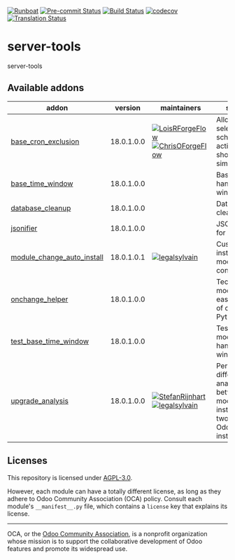 
[![Runboat](https://img.shields.io/badge/runboat-Try%20me-875A7B.png)](https://runboat.odoo-community.org/builds?repo=OCA/server-tools&target_branch=18.0)
[![Pre-commit Status](https://github.com/OCA/server-tools/actions/workflows/pre-commit.yml/badge.svg?branch=18.0)](https://github.com/OCA/server-tools/actions/workflows/pre-commit.yml?query=branch%3A18.0)
[![Build Status](https://github.com/OCA/server-tools/actions/workflows/test.yml/badge.svg?branch=18.0)](https://github.com/OCA/server-tools/actions/workflows/test.yml?query=branch%3A18.0)
[![codecov](https://codecov.io/gh/OCA/server-tools/branch/18.0/graph/badge.svg)](https://codecov.io/gh/OCA/server-tools)
[![Translation Status](https://translation.odoo-community.org/widgets/server-tools-18-0/-/svg-badge.svg)](https://translation.odoo-community.org/engage/server-tools-18-0/?utm_source=widget)

<!-- /!\ do not modify above this line -->

# server-tools

server-tools

<!-- /!\ do not modify below this line -->

<!-- prettier-ignore-start -->

[//]: # (addons)

Available addons
----------------
addon | version | maintainers | summary
--- | --- | --- | ---
[base_cron_exclusion](base_cron_exclusion/) | 18.0.1.0.0 | [![LoisRForgeFlow](https://github.com/LoisRForgeFlow.png?size=30px)](https://github.com/LoisRForgeFlow) [![ChrisOForgeFlow](https://github.com/ChrisOForgeFlow.png?size=30px)](https://github.com/ChrisOForgeFlow) | Allow you to select scheduled actions that should not run simultaneously.
[base_time_window](base_time_window/) | 18.0.1.0.0 |  | Base model to handle time windows
[database_cleanup](database_cleanup/) | 18.0.1.0.0 |  | Database cleanup
[jsonifier](jsonifier/) | 18.0.1.0.0 |  | JSON-ify data for all models
[module_change_auto_install](module_change_auto_install/) | 18.0.1.0.1 | [![legalsylvain](https://github.com/legalsylvain.png?size=30px)](https://github.com/legalsylvain) | Customize auto installables modules by configuration
[onchange_helper](onchange_helper/) | 18.0.1.0.0 |  | Technical module that ease execution of onchange in Python code
[test_base_time_window](test_base_time_window/) | 18.0.1.0.0 |  | Test Base model to handle time windows
[upgrade_analysis](upgrade_analysis/) | 18.0.1.0.0 | [![StefanRijnhart](https://github.com/StefanRijnhart.png?size=30px)](https://github.com/StefanRijnhart) [![legalsylvain](https://github.com/legalsylvain.png?size=30px)](https://github.com/legalsylvain) | Performs a difference analysis between modules installed on two different Odoo instances

[//]: # (end addons)

<!-- prettier-ignore-end -->

## Licenses

This repository is licensed under [AGPL-3.0](LICENSE).

However, each module can have a totally different license, as long as they adhere to Odoo Community Association (OCA)
policy. Consult each module's `__manifest__.py` file, which contains a `license` key
that explains its license.

----
OCA, or the [Odoo Community Association](http://odoo-community.org/), is a nonprofit
organization whose mission is to support the collaborative development of Odoo features
and promote its widespread use.
